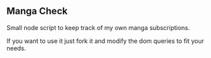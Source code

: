 ## Manga Check

Small node script to keep track of my own manga subscriptions.

If you want to use it just fork it and modify the dom queries to fit your needs.

